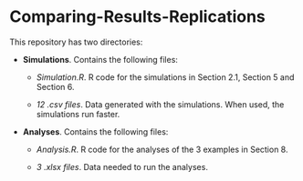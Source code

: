 # Comparing-Results-Replications

This repository has two directories:

* **Simulations**. Contains the following files:

   - *Simulation.R*. R code for the simulations in Section 2.1, Section 5 and Section 6.
 
   - *12 .csv files*. Data generated with the simulations. When used, the simulations run faster. 
 
 
 * **Analyses**. Contains the following files:
 
   - *Analysis.R*. R code for the analyses of the 3 examples in Section 8.
 
   - *3 .xlsx files*. Data needed to run the analyses. 
